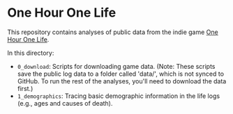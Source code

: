 # One Hour One Life

This repository contains analyses of public data from the indie game [One Hour One Life](http://onehouronelife.com/).

In this directory:

* `0_download`: Scripts for downloading game data. (Note: These scripts save the public log data to a folder called 'data/', which is not synced to GitHub. To run the rest of the analyses, you'll need to download the data first.)
* `1_demographics`: Tracing basic demographic information in the life logs (e.g., ages and causes of death).

